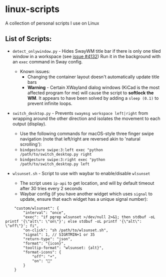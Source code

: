 # linux-scripts
A collection of personal scripts I use on Linux

## List of Scripts:
- `detect_onlywindow.py` - Hides SwayWM title bar if there is only one tiled window in a workspace (see [issue #4132](https://github.com/swaywm/sway/issues/4132)) Run it in the background with an `exec` command in Sway config.
    - Known issues:
        - Changing the container layout doesn't automatically update title bars
        - **Warning** - Certain XWayland dialog windows (KiCad is the most affected program for me) will cause the script to **softlock the WM**. It appears to have been solved by adding a `sleep (0.1)` to prevent infinite loops.

- `switch_desktop.py` - Prevents `swaymsg workspace left|right` from wrapping around the other direction and isolates the movement to each output (display).
    - Use the following commands for macOS-style three finger swipe navigation (note that left/right are reversed akin to 'natural scrolling'):
    - `bindgesture swipe:3:left exec "python /path/to/switch_desktop.py right`
    - `bindgesture swipe:3:right exec "python /path/to/switch_desktop.py left`

- `wlsunset.sh` - Script to use with waybar to enable/disable `wlsunset`
    - The script uses `ip-api` to get location, and will by default timeout after 30 tries every 2 seconds
    - Waybar config (if you have another widget which uses `signal` to update, ensure that each widget has a unique signal number):
```
    "custom/wlsunset": {
        "interval": "once",
        "exec": "if pgrep wlsunset >/dev/null 2>&1; then stdbuf -oL printf '{\"alt\": \"on\"}'; else stdbuf -oL printf '{\"alt\": \"off\"}'; fi",
        "on-click": "sh /path/to/wlsunset.sh",
        "signal": 1, // SIGRTMIN+1 or 35
        "return-type": "json",
        "format": "{icon}",
        "tooltip-format": "wlsunset: {alt}",
        "format-icons": {
            "off": "☀️",
            "on": "🌙"
        }
    }
```
